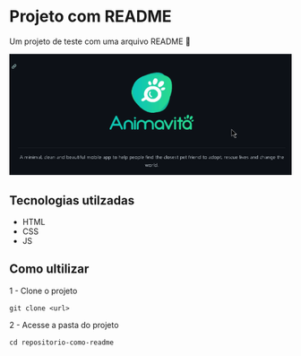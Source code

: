 # Projeto com README 
Um projeto de teste com uma arquivo README 🚀

[<img src="src/gif/tela.gif">](http://google.com)

## Tecnologias utilzadas
- HTML
- CSS
- JS

## Como ultilizar

1 - Clone o projeto 
```
git clone <url>

```

2 - Acesse a pasta do projeto
```
cd repositorio-como-readme
```
